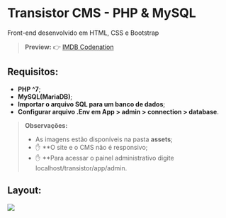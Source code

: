# Transistor CMS - PHP & MySQL

Front-end desenvolvido em HTML, CSS e Bootstrap
> **Preview:**
> 👉 [IMDB Codenation](https://aceleradev-react.netlify.com/aula-01/public/)

## Requisitos:
- **PHP ^7**;
- **MySQL(MariaDB)**;
- **Importar o arquivo SQL para um banco de dados**;
- **Configurar arquivo .Env em App > admin > connection > database**.

> **Observações:**
> - As imagens estão disponíveis na pasta **assets**;
> - ✋ **O site e o CMS não é responsivo;
> - ✋ **Para acessar o painel administrativo digite localhost/transistor/app/admin.

## Layout:

![](https://i.imgur.com/avB5Ra9.png)
